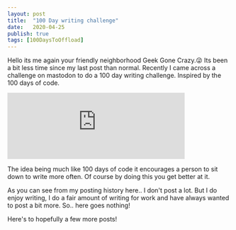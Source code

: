 ```yaml
---
layout: post
title:  "100 Day writing challenge"
date:   2020-04-25 
publish: true
tags: [100DaysToOffload]
---
```


Hello its me again your friendly neighborhood Geek Gone Crazy.😜 Its been a bit less time since my last post than normal.  Recently I came across a challenge on mastodon to do a 100 day writing challenge. Inspired by the 100 days of code.

<!--excerpt-->

<iframe src="https://fosstodon.org/@kev/104053977554016690/embed" class="mastodon-embed" style="max-width: 100%; border: 0" width="400" allowfullscreen="allowfullscreen"></iframe><script src="https://fosstodon.org/embed.js" async="async"></script>

The idea being much like 100 days of code it encourages a person to sit down to write more often.  Of course by doing this you get better at it.

As you can see from my posting history here.. I don't post a lot.  But I do enjoy writing, I do a fair amount of writing for work and have always wanted to post a bit more. So.. here goes nothing!

Here's to hopefully a few more posts!
